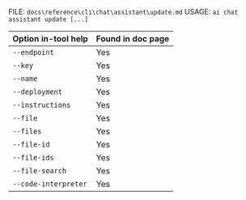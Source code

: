﻿FILE: `docs\reference\cli\chat\assistant\update.md`
USAGE: `ai chat assistant update [...]`

| Option in-tool help | Found in doc page |
|---------------------|------------------|
| `--endpoint` | Yes |
| `--key` | Yes |
| `--name` | Yes |
| `--deployment` | Yes |
| `--instructions` | Yes |
| `--file` | Yes |
| `--files` | Yes |
| `--file-id` | Yes |
| `--file-ids` | Yes |
| `--file-search` | Yes |
| `--code-interpreter` | Yes |